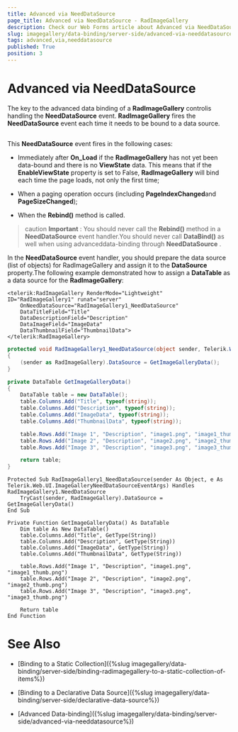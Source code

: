```yaml
---
title: Advanced via NeedDataSource
page_title: Advanced via NeedDataSource - RadImageGallery
description: Check our Web Forms article about Advanced via NeedDataSource.
slug: imagegallery/data-binding/server-side/advanced-via-needdatasource
tags: advanced,via,needdatasource
published: True
position: 3
---
```


# Advanced via NeedDataSource



The key to the advanced data binding of a **RadImageGallery** controlis handling the **NeedDataSource** event. **RadImageGallery** fires the **NeedDataSource** event each time it needs to be bound to a data source.

## 

This **NeedDataSource** event fires in the following cases:

* Immediately after **On_Load** if the **RadImageGallery** has not yet been data-bound and there is no **ViewState** data. This means that if the **EnableViewState** property is set to False, **RadImageGallery** will bind each time the page loads, not only the first time;

* When a paging operation occurs (including **PageIndexChanged**and **PageSizeChanged**);

* When the **Rebind()** method is called.

>caution  **Important** : You should never call the **Rebind()** method in a **NeedDataSource** event handler.You should never call **DataBind()** as well when using advanceddata-binding through **NeedDataSource** .
>


In the **NeedDataSource** event handler, you should prepare the data source (list of objects) for RadImageGallery and assign it to the **DataSource** property.The following example demonstrated how to assign a **DataTable** as a data source for the **RadImageGallery**:

````ASPNET
<telerik:RadImageGallery RenderMode="Lightweight" ID="RadImageGallery1" runat="server"
	OnNeedDataSource="RadImageGallery1_NeedDataSource"
	DataTitleField="Title"
	DataDescriptionField="Description"
	DataImageField="ImageData"
	DataThumbnailField="ThumbnailData">
</telerik:RadImageGallery> 
````





````C#
protected void RadImageGallery1_NeedDataSource(object sender, Telerik.Web.UI.ImageGalleryNeedDataSourceEventArgs e)
{
	(sender as RadImageGallery).DataSource = GetImageGalleryData();
}

private DataTable GetImageGalleryData()
{
	DataTable table = new DataTable();
	table.Columns.Add("Title", typeof(string));
	table.Columns.Add("Description", typeof(string));
	table.Columns.Add("ImageData", typeof(string));
	table.Columns.Add("ThumbnailData", typeof(string));

	table.Rows.Add("Image 1", "Description", "image1.png", "image1_thumb.png");
	table.Rows.Add("Image 2", "Description", "image2.png", "image2_thumb.png");
	table.Rows.Add("Image 3", "Description", "image3.png", "image3_thumb.png");

	return table;
}
````
````VB.NET
Protected Sub RadImageGallery1_NeedDataSource(sender As Object, e As Telerik.Web.UI.ImageGalleryNeedDataSourceEventArgs) Handles RadImageGallery1.NeedDataSource
	TryCast(sender, RadImageGallery).DataSource = GetImageGalleryData()
End Sub

Private Function GetImageGalleryData() As DataTable
	Dim table As New DataTable()
	table.Columns.Add("Title", GetType(String))
	table.Columns.Add("Description", GetType(String))
	table.Columns.Add("ImageData", GetType(String))
	table.Columns.Add("ThumbnailData", GetType(String))

	table.Rows.Add("Image 1", "Description", "image1.png", "image1_thumb.png")
	table.Rows.Add("Image 2", "Description", "image2.png", "image2_thumb.png")
	table.Rows.Add("Image 3", "Description", "image3.png", "image3_thumb.png")

	Return table
End Function
````


# See Also

 * [Binding to a Static Collection]({%slug imagegallery/data-binding/server-side/binding-radimagegallery-to-a-static-collection-of-items%})

 * [Binding to a Declarative Data Source]({%slug imagegallery/data-binding/server-side/declarative-data-source%})

 * [Advanced Data-binding]({%slug imagegallery/data-binding/server-side/advanced-via-needdatasource%})
